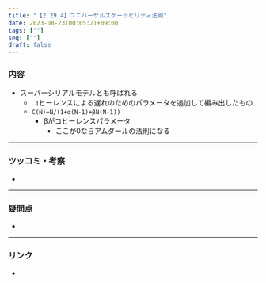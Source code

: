 ```yaml
---
title: "【2.29.4】ユニバーサルスケーラビリティ法則"
date: 2023-08-23T00:05:21+09:00
tags: [""]
seq: [""]
draft: false
---
```


### 内容
- スーパーシリアルモデルとも呼ばれる
  - コヒーレンスによる遅れのためのパラメータを追加して編み出したもの
  - `C(N)=N/(1+α(N-1)+βN(N-1))`
    - βがコヒーレンスパラメータ
      - ここが0ならアムダールの法則になる

---
### ツッコミ・考察
- 

---
### 疑問点
- 


---
### リンク
- 